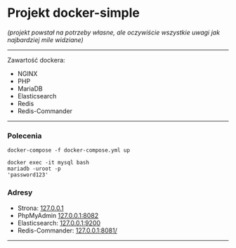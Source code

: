 # Projekt docker-simple

_(projekt powstał na potrzeby własne, ale oczywiście wszystkie uwagi jak najbardziej mile widziane)_

<hr>

Zawartość dockera:
- NGINX
- PHP
- MariaDB
- Elasticsearch
- Redis
- Redis-Commander

<hr>

### Polecenia
````
docker-compose -f docker-compose.yml up
````
````
docker exec -it mysql bash
mariadb -uroot -p
'password123'
````

### Adresy

- Strona: [127.0.0.1](http://127.0.0.1)
- PhpMyAdmin [127.0.0.1:8082](http://127.0.0.1:8082)
- Elasticsearch: [127.0.0.1:9200](http://127.0.0.9200)
- Redis-Commander: [127.0.0.1:8081/](http://127.0.0.1:8081)

<hr>